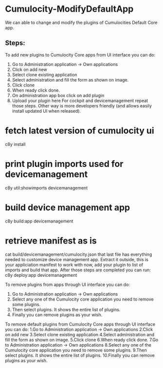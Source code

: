 # Cumulocity-ModifyDefaultApp
We can able to change and modify the plugins of Cumulocities Default Core app. 
## Steps:
To add new plugins to Cumulocity Core apps from UI interface you can do:
1.	Go to Administration application -> Own applications
2.	Click on add new
3.	Select clone existing application
4.	Select administration and fill the form as shown on image.
5.	Click clone
6.	When ready click done.
7.	On administration app box click on add plugin 
8.	Upload your plugin here
For cockpit and devicemanagement repeat those steps.
Other way is more developers friendly (and allows easily install updated UI when released).
# fetch latest version of cumulocity ui
c8y install

# print plugin imports used for devicemanagement
c8y util:showimports devicemanagement

# build device management app
c8y build:app devicemanagement

# retrieve manifest as is
cat build/devicemanagement/cumulocity.json
that last file has everything needed to customize device management app. Extract it outside, this is your appliciation manifest to work with now, add your plugin to list of imports and build that app.
After those steps are completed you can run:
c8y deploy:app devicemanagement

To remove  plugins from apps through UI interface you can do:
1.	Go to Administration application -> Own applications
2.	Select any one of the Cumulocity core application you need to remove some plugins.
3.	Then select plugins. It shows the entire  list of plugins.
4.	Finally you can remove plugins as your wish.

To remove default plugins from Cumulocity Core apps through UI interface you can do:
1.Go to Administration application -> Own applications
2.Click on add new
3.Select clone existing application
4.Select administration and fill the form as shown on image.
5.Click clone
6.When ready click done.
7.Go to Administration application -> Own applications
8.Select any one of the Cumulocity core application you need to remove some plugins.
9.Then select plugins. It shows the entire  list of plugins.
10.Finally you can remove plugins as your wish.

